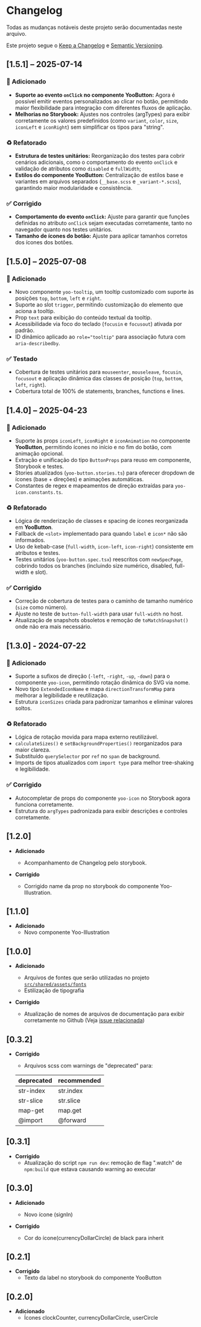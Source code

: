 # Changelog

Todas as mudanças notáveis deste projeto serão documentadas neste arquivo.

Este projeto segue o [Keep a Changelog](https://keepachangelog.com/pt-BR/1.0.0/) e [Semantic Versioning](https://semver.org/lang/pt-BR/).

## [1.5.1] – 2025-07-14

### 🚀 Adicionado

- **Suporte ao evento `onClick` no componente YooButton:** Agora é possível emitir eventos personalizados ao clicar no botão, permitindo maior flexibilidade para integração com diferentes fluxos de aplicação.
- **Melhorias no Storybook:** Ajustes nos controles (argTypes) para exibir corretamente os valores predefinidos (como `variant`, `color`, `size`, `iconLeft` e `iconRight`) sem simplificar os tipos para "string".

### ♻️ Refatorado

- **Estrutura de testes unitários:** Reorganização dos testes para cobrir cenários adicionais, como o comportamento do evento `onClick` e validação de atributos como `disabled` e `fullWidth`;
- **Estilos do componente YooButton:** Centralização de estilos base e variantes em arquivos separados (`__base.scss` e `_variant-*.scss`), garantindo maior modularidade e consistência.

### ✅ Corrigido

- **Comportamento do evento `onClick`:** Ajuste para garantir que funções definidas no atributo `onClick` sejam executadas corretamente, tanto no navegador quanto nos testes unitários.
- **Tamanho de ícones do botão:** Ajuste para aplicar tamanhos corretos dos ícones dos botões.

## [1.5.0] – 2025-07-08

### 🚀 Adicionado

- Novo componente `yoo-tooltip`, um tooltip customizado com suporte às posições `top`, `bottom`, `left` e `right`.
- Suporte ao slot `trigger`, permitindo customização do elemento que aciona a tooltip.
- Prop `text` para exibição do conteúdo textual da tooltip.
- Acessibilidade via foco do teclado (`focusin` e `focusout`) ativada por padrão.
- ID dinâmico aplicado ao `role="tooltip"` para associação futura com `aria-describedby`.

### ✅ Testado

- Cobertura de testes unitários para `mouseenter`, `mouseleave`, `focusin`, `focusout` e aplicação dinâmica das classes de posição (`top`, `bottom`, `left`, `right`).
- Cobertura total de 100% de statements, branches, functions e lines.

## [1.4.0] – 2025-04-23

### 🚀 Adicionado

- Suporte às props `iconLeft`, `iconRight` e `iconAnimation` no componente **YooButton**, permitindo ícones no início e no fim do botão, com animação opcional.
- Extração e unificação do tipo `ButtonProps` para reuso em componente, Storybook e testes.
- Stories atualizados (`yoo-button.stories.ts`) para oferecer dropdown de ícones (base + direções) e animações automáticas.
- Constantes de regex e mapeamentos de direção extraídas para `yoo-icon.constants.ts`.

### ♻️ Refatorado

- Lógica de renderização de classes e spacing de ícones reorganizada em **YooButton**.
- Fallback de `<slot>` implementado para quando `label` e `icon*` não são informados.
- Uso de kebab-case (`full-width`, `icon-left`, `icon-right`) consistente em atributos e testes.
- Testes unitários (`yoo-button.spec.tsx`) reescritos com `newSpecPage`, cobrindo todos os branches (incluindo size numérico, disabled, full-width e slot).

### ✅ Corrigido

- Correção de cobertura de testes para o caminho de tamanho numérico (`size` como número).
- Ajuste no teste de `button-full-width` para usar `full-width` no host.
- Atualização de snapshots obsoletos e remoção de `toMatchSnapshot()` onde não era mais necessário.

## [1.3.0] - 2024-07-22

### 🚀 Adicionado

- Suporte a sufixos de direção (`-left`, `-right`, `-up`, `-down`) para o componente `yoo-icon`, permitindo rotação dinâmica do SVG via nome.
- Novo tipo `ExtendedIconName` e mapa `directionTransformMap` para melhorar a legibilidade e reutilização.
- Estrutura `iconSizes` criada para padronizar tamanhos e eliminar valores soltos.

### ♻️ Refatorado

- Lógica de rotação movida para mapa externo reutilizável.
- `calculateSizes()` e `setBackgroundProperties()` reorganizados para maior clareza.
- Substituído `querySelector` por `ref` no `span` de background.
- Imports de tipos atualizados com `import type` para melhor tree-shaking e legibilidade.

### ✅ Corrigido

- Autocompletar de props do componente `yoo-icon` no Storybook agora funciona corretamente.
- Estrutura do `argTypes` padronizada para exibir descrições e controles corretamente.

## [1.2.0]

- **Adicionado**

  - Acompanhamento de Changelog pelo storybook.

- **Corrigido**
  - Corrigido name da prop no storybook do componente Yoo-Illustration.

## [1.1.0]

- **Adicionado**
  - Novo componente Yoo-Illustration

## [1.0.0]

- **Adicionado**

  - Arquivos de fontes que serão utilizadas no projeto [`src/shared/assets/fonts`](src/shared/assets/fonts)
  - Estilização de tipografia

- **Corrigido**
  - Atualização de nomes de arquivos de documentação para exibir corretamente no Github (Veja [issue relacionada](https://github.com/orgs/community/discussions/143176#discussioncomment-11854454))

## [0.3.2]

- **Corrigido**

  - Arquivos scss com warnings de "deprecated" para:

  | deprecated | recommended |
  | ---------- | ----------- |
  | str-index  | str.index   |
  | str-slice  | str.slice   |
  | map-get    | map.get     |
  | @import    | @forward    |

## [0.3.1]

- **Corrigido**
  - Atualização do script `npm run dev`: remoção de flag ".watch" de `npm:build` que estava causando warning ao executar

## [0.3.0]

- **Adicionado**

  - Novo ícone (signIn)

- **Corrigido**
  - Cor do ícone(currencyDollarCircle) de black para inherit

## [0.2.1]

- **Corrigido**
  - Texto da label no storybook do componente YooButton

## [0.2.0]

- **Adicionado**
  - Ícones clockCounter, currencyDollarCircle, userCircle

